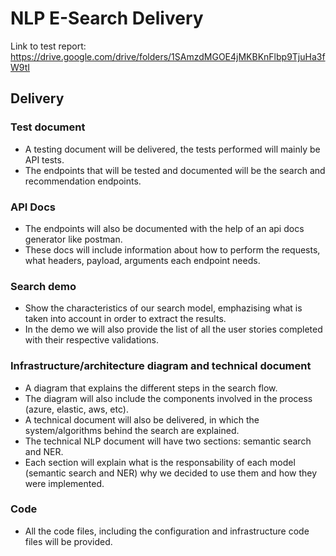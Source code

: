 # NLP E-Search Delivery

Link to test report: https://drive.google.com/drive/folders/1SAmzdMGOE4jMKBKnFlbp9TjuHa3fW9tI

## Delivery

### Test document

- A testing document will be delivered, the tests performed will mainly be API tests.
- The endpoints that will be tested and documented will be the search and recommendation endpoints.

### API Docs

- The endpoints will also be documented with the help of an api docs generator like postman.
- These docs will include information about how to perform the requests, what headers, payload, arguments each endpoint needs.

### Search demo

- Show the characteristics of our search model, emphazising what is taken into account in order to extract the results.
- In the demo we will also provide the list of all the user stories completed with their respective validations.

### Infrastructure/architecture diagram and technical document

- A diagram that explains the different steps in the search flow.
- The diagram will also include the components involved in the process (azure, elastic, aws, etc).
- A technical document will also be delivered, in which the system/algorithms behind the search are explained. 
- The technical NLP document will have two sections: semantic search and NER.
- Each section will explain what is the responsability of each model (semantic search and NER) why we decided to use them and how they were implemented.

### Code

- All the code files, including the configuration and infrastructure code files will be provided.
